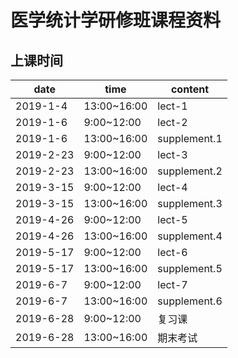 # 医学统计学研修班课程资料

## 上课时间

date | time | content
------- | -------|-------
2019-1-4 | 13:00~16:00| lect-1
2019-1-6 | 9:00~12:00 | lect-2
2019-1-6 | 13:00~16:00 |supplement.1
2019-2-23 | 9:00~12:00 | lect-3
2019-2-23 | 13:00~16:00| supplement.2
2019-3-15 | 9:00~12:00 | lect-4
2019-3-15 | 13:00~16:00| supplement.3
2019-4-26 | 9:00~12:00 | lect-5
2019-4-26 | 13:00~16:00 | supplement.4
2019-5-17 | 9:00~12:00 | lect-6
2019-5-17 | 13:00~16:00 | supplement.5
2019-6-7 | 9:00~12:00 | lect-7
2019-6-7 | 13:00~16:00 | supplement.6
2019-6-28 | 9:00~12:00 | 复习课
2019-6-28 | 13:00~16:00 | 期末考试
